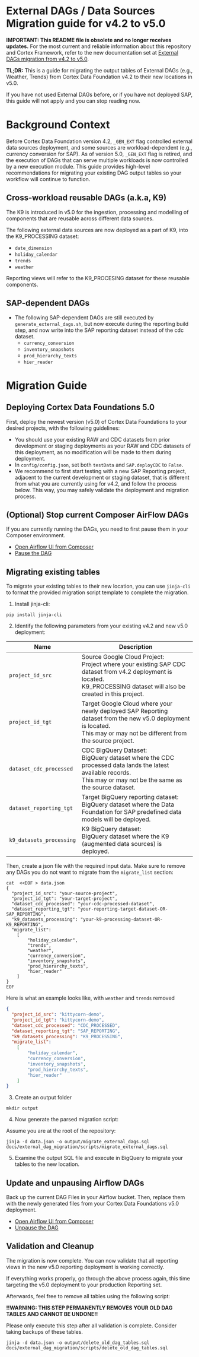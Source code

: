 # **External DAGs / Data Sources Migration guide for v4.2 to v5.0**

**IMPORTANT: This README file is obsolete and no longer receives updates.** For the most current and reliable information about this repository and Cortex Framework, refer to the new documentation set at [External DAGs migration from v4.2 to v5.0](https://cloud.google.com/cortex/docs/external-dags-migration).

**TL;DR:** This is a guide for migrating the output tables of External DAGs (e.g., Weather, Trends) from Cortex Data Foundation v4.2 to their new locations in v5.0. 

If you have not used External DAGs before, or if you have not deployed SAP, this guide will not apply and you can stop reading now.

# Background Context

Before Cortex Data Foundation version 4.2, `_GEN_EXT` flag controlled external data sources deployment, and some sources are workload-dependent (e.g., currency conversion for SAP). As of version 5.0, `_GEN_EXT` flag is retired, and the execution of DAGs that can serve multiple workloads is now controlled by a new execution module. This guide provides high-level recommendations for migrating your existing DAG output tables so your workflow will continue to function.

##  Cross-workload reusable DAGs (a.k.a, K9)

The K9 is introduced in v5.0 for the ingestion, processing and modelling of components that are reusable across different data sources.

The following external data sources are now deployed as a part of K9, into the K9_PROCESSING dataset:
- `date_dimension`
- `holiday_calendar`
- `trends`
- `weather`

Reporting views will refer to the K9_PROCESING dataset for these reusable components.

## SAP-dependent DAGs

- The following SAP-dependent DAGs are still executed by `generate_external_dags.sh`, but now execute during the reporting build step, and now write into the SAP reporting dataset instead of the cdc dataset.
    - `currency_conversion`
    - `inventory_snapshots`
    - `prod_hierarchy_texts`
    - `hier_reader`

# Migration Guide

## Deploying Cortex Data Foundations 5.0

First, deploy the newest version (v5.0) of Cortex Data Foundations to your desired projects, with the following guidelines:

- You should use your existing RAW and CDC datasets from prior development or staging deployments as your RAW and CDC datasets of this deployment, as no modification will be made to them during deployment.
- In `config/config.json`, set both `testData` and `SAP.deployCDC` to `False`.
- We recommend to first start testing with a new SAP Reporting project, adjacent to the current development or staging dataset, that is different from what you are currently using for v4.2, and follow the process below. This way, you may safely validate the deployment and migration process.

## (Optional) Stop current Composer AirFlow DAGs

If you are currently running the DAGs, you need to first pause them in your Composer environment.
- [Open Airflow UI from Composer](https://cloud.google.com/composer/docs/how-to/accessing/airflow-web-interface)
- [Pause the DAG](https://airflow.apache.org/docs/apache-airflow/stable/core-concepts/dags.html#dag-pausing-deactivation-and-deletion)

## Migrating existing tables

To migrate your existing tables to their new location, you can use `jinja-cli` to format the provided migration script template to complete the migration.

1. Install jinja-cli:
```shell
pip install jinja-cli
```

2. Identify the following parameters from your existing v4.2 and new v5.0 deployment:

| Name                  | Description |
|-----------------------|-------------|
| `project_id_src`      | Source Google Cloud Project: <br /> Project where your existing SAP CDC dataset from v4.2 deployment is located. <br /> K9_PROCESSING dataset will also be created in this project. |
| `project_id_tgt`        | Target Google Cloud where your newly deployed SAP Reporting dataset from the new v5.0 deployment is located. <br /> This may or may not be different from the source project. |
| `dataset_cdc_processed` | CDC BigQuery Dataset:<br /> BigQuery dataset where the CDC processed data lands the latest available records. <br /> This may or may not be the same as the source dataset.  |
| `dataset_reporting_tgt` | Target BigQuery reporting dataset:<br /> BigQuery dataset where the Data Foundation for SAP predefined data models will be deployed. |
| `k9_datasets_processing` | K9 BigQuery dataset:<br /> BigQuery dataset where the K9 (augmented data sources) is deployed. |

Then, create a json file with the required input data. Make sure to remove any DAGs you do not want to migrate from the `migrate_list` section:

```shell
cat  <<EOF > data.json
{
  "project_id_src": "your-source-project",
  "project_id_tgt": "your-target-project",
  "dataset_cdc_processed": "your-cdc-processed-dataset",
  "dataset_reporting_tgt": "your-reporting-target-dataset-OR-SAP_REPORTING",
  "k9_datasets_processing": "your-k9-processing-dataset-OR-K9_REPORTING",
  "migrate_list":
    [
        "holiday_calendar",
        "trends",
        "weather",
        "currency_conversion",
        "inventory_snapshots",
        "prod_hierarchy_texts",
        "hier_reader"
    ]
}
EOF
```

Here is what an example looks like, with `weather` and `trends` removed
```json
{
  "project_id_src": "kittycorn-demo",
  "project_id_tgt": "kittycorn-demo",
  "dataset_cdc_processed": "CDC_PROCESSED",
  "dataset_reporting_tgt": "SAP_REPORTING",
  "k9_datasets_processing": "K9_PROCESSING",
  "migrate_list":
    [
        "holiday_calendar",
        "currency_conversion",
        "inventory_snapshots",
        "prod_hierarchy_texts",
        "hier_reader"
    ]
}
```

3. Create an output folder
```shell
mkdir output
```

4. Now generate the parsed migration script:

Assume you are at the root of the repository:

```shell
jinja -d data.json -o output/migrate_external_dags.sql docs/external_dag_migration/scripts/migrate_external_dags.sql
```

5. Examine the output SQL file and execute in BigQuery to migrate your tables to the new location.

## Update and unpausing Airflow DAGs

Back up the current DAG Files in your Airflow bucket. Then, replace them with the newly generated files from your Cortex Data Foundations v5.0 deployment.

- [Open Airflow UI from Composer](https://cloud.google.com/composer/docs/how-to/accessing/airflow-web-interface)
- [Unpause the DAG](https://airflow.apache.org/docs/apache-airflow/stable/core-concepts/dags.html#dag-pausing-deactivation-and-deletion)

## Validation and Cleanup

The migration is now complete. You can now validate that all reporting views in the new v5.0 reporting deployment is working correctly.

If everything works properly, go through the above process again, this time targeting the v5.0 deployment to your production Reporting set.

Afterwards, feel free to remove all tables using the following script:

**!!WARNING: THIS STEP PERMANENTLY REMOVES YOUR OLD DAG TABLES AND CANNOT BE UNDONE!!** 

Please only execute this step after all validation is complete. Consider taking backups of these tables.

```shell
jinja -d data.json -o output/delete_old_dag_tables.sql docs/external_dag_migration/scripts/delete_old_dag_tables.sql
```
